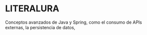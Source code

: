 # LITERALURA
Conceptos avanzados de Java y Spring, como el consumo de APIs externas, la persistencia de datos, 
